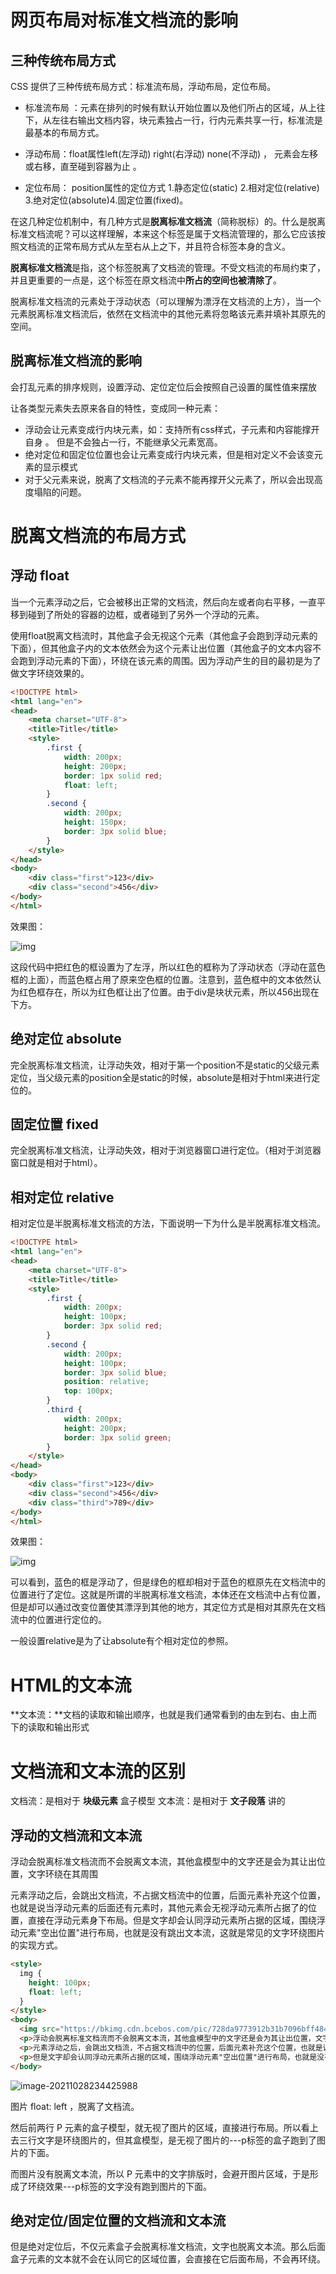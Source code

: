 # 网页布局对标准文档流的影响 

## 三种传统布局方式

CSS 提供了三种传统布局方式：标准流布局，浮动布局，定位布局。

- 标准流布局 ：元素在排列的时候有默认开始位置以及他们所占的区域，从上往下，从左往右输出文档内容，块元素独占一行，行内元素共享一行，标准流是最基本的布局方式。

- 浮动布局：float属性left(左浮动) right(右浮动) none(不浮动) ， 元素会左移或右移，直至碰到容器为止 。
- 定位布局： position属性的定位方式 1.静态定位(static) 2.相对定位(relative) 3.绝对定位(absolute)4.固定位置(fixed)。

在这几种定位机制中，有几种方式是**脱离标准文档流**（简称脱标）的。什么是脱离标准文档流呢？可以这样理解，本来这个标签是属于文档流管理的，那么它应该按照文档流的正常布局方式从左至右从上之下，并且符合标签本身的含义。 

**脱离标准文档流**是指，这个标签脱离了文档流的管理。不受文档流的布局约束了，并且更重要的一点是，这个标签在原文档流中**所占的空间也被清除了**。

脱离标准文档流的元素处于浮动状态（可以理解为漂浮在文档流的上方），当一个元素脱离标准文档流后，依然在文档流中的其他元素将忽略该元素并填补其原先的空间。

## 脱离标准文档流的影响

会打乱元素的排序规则，设置浮动、定位定位后会按照自己设置的属性值来摆放

让各类型元素失去原来各自的特性，变成同一种元素：
- 浮动会让元素变成行内块元素，如：支持所有css样式，子元素和内容能撑开自身 。 但是不会独占一行，不能继承父元素宽高。
- 绝对定位和固定位位置也会让元素变成行内块元素，但是相对定义不会该变元素的显示模式
- 对于父元素来说，脱离了文档流的子元素不能再撑开父元素了，所以会出现高度塌陷的问题。

# 脱离文档流的布局方式

## 浮动 float

当一个元素浮动之后，它会被移出正常的文档流，然后向左或者向右平移，一直平移到碰到了所处的容器的边框，或者碰到了另外一个浮动的元素。

使用float脱离文档流时，其他盒子会无视这个元素（其他盒子会跑到浮动元素的下面），但其他盒子内的文本依然会为这个元素让出位置（其他盒子的文本内容不会跑到浮动元素的下面），环绕在该元素的周围。因为浮动产生的目的最初是为了做文字环绕效果的。

```html
<!DOCTYPE html>  
<html lang="en">  
<head>  
    <meta charset="UTF-8">  
    <title>Title</title>  
    <style>  
        .first {  
            width: 200px;  
            height: 200px;  
            border: 1px solid red;  
            float: left;  
        }  
        .second {  
            width: 200px;  
            height: 150px;  
            border: 3px solid blue;  
        }  
    </style>  
</head>  
<body>  
    <div class="first">123</div>  
    <div class="second">456</div>  
</body>  
</html>  
```

效果图：

![img](https://gitee.com/Jinxizhen/pic_resource/raw/master/images/1038932-20180625092544677-1385302220.png)

这段代码中把红色的框设置为了左浮，所以红色的框称为了浮动状态（浮动在蓝色框的上面），而蓝色框占用了原来空色框的位置。注意到，蓝色框中的文本依然认为红色框存在，所以为红色框让出了位置。由于div是块状元素，所以456出现在下方。

## 绝对定位 absolute 

完全脱离标准文档流，让浮动失效，相对于第一个position不是static的父级元素定位，当父级元素的position全是static的时候，absolute是相对于html来进行定位的。

##  固定位置 fixed

完全脱离标准文档流，让浮动失效，相对于浏览器窗口进行定位。（相对于浏览器窗口就是相对于html）。

## 相对定位 relative

相对定位是半脱离标准文档流的方法，下面说明一下为什么是半脱离标准文档流。

```html
<!DOCTYPE html>  
<html lang="en">  
<head>  
    <meta charset="UTF-8">  
    <title>Title</title>  
    <style>  
        .first {  
            width: 200px;  
            height: 100px;  
            border: 3px solid red;  
        }  
        .second {  
            width: 200px;  
            height: 100px;  
            border: 3px solid blue;  
            position: relative;  
            top: 100px;  
        }  
        .third {  
            width: 200px;  
            height: 200px;  
            border: 3px solid green;  
        }  
    </style>  
</head>  
<body>  
    <div class="first">123</div>  
    <div class="second">456</div>  
    <div class="third">789</div>  
</body>  
</html>  
```

效果图：

![img](https://gitee.com/Jinxizhen/pic_resource/raw/master/images/1038932-20180625094004850-699067937.png)

可以看到，蓝色的框是浮动了，但是绿色的框却相对于蓝色的框原先在文档流中的位置进行了定位。这就是所谓的半脱离标准文档流，本体还在文档流中占有位置，但是却可以通过改变位置使其漂浮到其他的地方，其定位方式是相对其原先在文档流中的位置进行定位的。

一般设置relative是为了让absolute有个相对定位的参照。

# HTML的文本流

**文本流：**文档的读取和输出顺序，也就是我们通常看到的由左到右、由上而下的读取和输出形式

# 文档流和文本流的区别

文档流：是相对于 **块级元素** 盒子模型
文本流：是相对于 **文子段落** 讲的

## 浮动的文档流和文本流

浮动会脱离标准文档流而不会脱离文本流，其他盒模型中的文字还是会为其让出位置，文字环绕在其周围

元素浮动之后，会跳出文档流，不占据文档流中的位置，后面元素补充这个位置，也就是说当浮动元素的后面还有元素时，其他元素会无视浮动元素所占据了的位置，直接在浮动元素身下布局。但是文字却会认同浮动元素所占据的区域，围绕浮动元素"空出位置"进行布局，也就是没有跳出文本流，这就是常见的文字环绕图片的实现方式。

```html
<style>
  img {
    height: 100px;
    float: left;
  }
</style>
<body>
  <img src="https://bkimg.cdn.bcebos.com/pic/728da9773912b31b7096bff48418367adbb4e171" alt="">
  <p>浮动会脱离标准文档流而不会脱离文本流，其他盒模型中的文字还是会为其让出位置，文字环绕在其周围</p>
  <p>元素浮动之后，会跳出文档流，不占据文档流中的位置，后面元素补充这个位置，也就是说当浮动元素的后面还有元素时，其他元素会无视浮动元素所占据了的位置，直接在浮动元素身下布局。</p>
  <p>但是文字却会认同浮动元素所占据的区域，围绕浮动元素"空出位置"进行布局，也就是没有跳出文本流，这就是常见的文字环绕图片的实现方式</p>
</body>
```

![image-20211028234425988](https://gitee.com/Jinxizhen/pic_resource/raw/master/images/image-20211028234425988.png)

图片 float: left ，脱离了文档流。

然后前两行 P 元素的盒子模型，就无视了图片的区域，直接进行布局。所以看上去三行文字是环绕图片的，但其盒模型，是无视了图片的---p标签的盒子跑到了图片的下面。

而图片没有脱离文本流，所以 P 元素中的文字排版时，会避开图片区域，于是形成了环绕效果---p标签的文字没有跑到图片的下面。

## 绝对定位/固定位置的文档流和文本流

但是绝对定位后，不仅元素盒子会脱离标准文档流，文字也脱离文本流。那么后面盒子元素的文本就不会在认同它的区域位置，会直接在它后面布局，不会再环绕。

